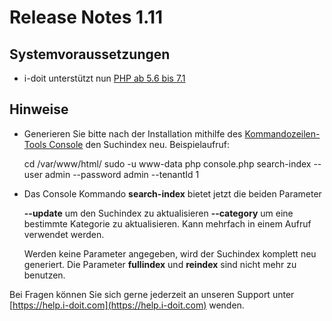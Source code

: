 # Release Notes 1.11

Systemvoraussetzungen
---------------------

*   i-doit unterstützt nun [PHP ab 5.6 bis 7.1](../../installation/systemvoraussetzungen.md)

Hinweise
--------

*   Generieren Sie bitte nach der Installation mithilfe des [Kommandozeilen-Tools Console](../../automatisierung-und-integration/cli/index.md) den Suchindex neu. Beispielaufruf:

    cd /var/www/html/
    sudo -u www-data php console.php search-index --user admin --password admin --tenantId 1

*   Das Console Kommando **search-index** bietet jetzt die beiden Parameter

    **--update** um den Suchindex zu aktualisieren
    **--category** um eine bestimmte Kategorie zu aktualisieren. Kann mehrfach in einem Aufruf verwendet werden.

    Werden keine Parameter angegeben, wird der Suchindex komplett neu generiert. Die Parameter **fullindex** und **reindex** sind nicht mehr zu benutzen.

Bei Fragen können Sie sich gerne jederzeit an unseren Support unter [https://help.i-doit.com](https://help.i-doit.com) wenden.
